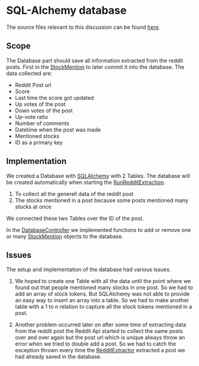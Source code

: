 # SQL-Alchemy database

The source files relevant to this discussion can be found [here](../../database).

## Scope

The Database part should save all information extracted from the reddit posts.
First in the [StockMention](../../database/Model/StockMention.py) to later commit it 
into the database. The data collected are:

* Reddit Post url
* Score
* Last time the score got updated
* Up votes of the post
* Down votes of the post
* Up-vote ratio
* Number of comments
* Datetime when the post was made
* Mentioned stocks
* ID as a primary key

## Implementation

We created a Database with [SQLAlchemy](https://docs.sqlalchemy.org/en/14/) with 2 Tables. The database 
will be created automatically when starting the [RunRedditExtraction](../../RunRedditExtraction.py).

1. To collect all the generell data of the reddit post
2. The stocks mentioned in a post because some posts mentioned many stocks at once

We connected these two Tables over the ID of the post. 

In the [DatabaseController](../../database/DatabaseController.py) we implemented functions 
to add or remove one or many [StockMention](../../database/Model/StockMention.py) 
objects to the database.

## Issues

The setup and implementation of the database had various issues.

1. We hoped to create one Table with all the data until the point where we 
   found out that people mentioned many stocks in one post. So we had to add an 
   array of stock tokens. But SQLAlchemy was not able to provide an easy way 
   to insert an array into a table. So we had to make another table with a 1 
   to n relation to capture all the stock tokens mentioned in a post.
   
   
2. Another problem occurred later on after some time of extracting 
   data from the reddit post the Reddit Api started to collect the 
   same posts over and over again but the post url which is unique 
   always throw an error when we tried to double add a post.
   So we had to catch the exception thrown every time the 
   [RedditExtractor](../../retrieval/reddit/redditExtractor.py)
   extracted a post we had already saved in the database.